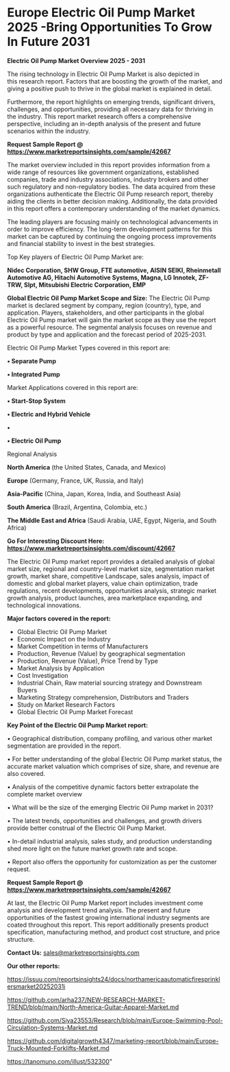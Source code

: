 # Europe Electric Oil Pump Market 2025 -Bring Opportunities To Grow In Future 2031

<Strong> Electric Oil Pump Market Overview 2025 - 2031</strong>

The rising technology in Electric Oil Pump Market is also depicted in this research report. Factors that are boosting the growth of the market, and giving a positive push to thrive in the global market is explained in detail.

Furthermore, the report highlights on emerging trends, significant drivers, challenges, and opportunities, providing all necessary data for thriving in the industry. This report market research offers a comprehensive perspective, including an in-depth analysis of the present and future scenarios within the industry.

<strong>Request Sample Report @ <a href=https://www.marketreportsinsights.com/sample/42667>https://www.marketreportsinsights.com/sample/42667</a></strong>

The market overview included in this report provides information from a wide range of resources like government organizations, established companies, trade and industry associations, industry brokers and other such regulatory and non-regulatory bodies. The data acquired from these organizations authenticate the Electric Oil Pump research report, thereby aiding the clients in better decision making. Additionally, the data provided in this report offers a contemporary understanding of the market dynamics.

The leading players are focusing mainly on technological advancements in order to improve efficiency. The long-term development patterns for this market can be captured by continuing the ongoing process improvements and financial stability to invest in the best strategies.

Top Key players of Electric Oil Pump Market are:

<strong>Nidec Corporation, SHW Group, FTE automotive, AISIN SEIKI, Rheinmetall Automotive AG, Hitachi Automotive Systems, Magna, LG Innotek, ZF-TRW, Slpt, Mitsubishi Electric Corporation, EMP</strong>

<strong><b>Global Electric Oil Pump Market Scope and Size:</b></strong>
The Electric Oil Pump market is declared segment by company, region (country), type, and application. Players, stakeholders, and other participants in the global Electric Oil Pump market will gain the market scope as they use the report as a powerful resource. The segmental analysis focuses on revenue and product by type and application and the forecast period of 2025-2031.

Electric Oil Pump Market Types covered in this report are:

<strong>•  Separate Pump

•  Integrated Pump</strong>

Market Applications covered in this report are:

<strong>•  Start-Stop System

•  Electric and Hybrid Vehicle

•  

•  Electric Oil Pump</strong> 

Regional Analysis

<strong>North America</strong> (the United States, Canada, and Mexico)

<strong>Europe</strong> (Germany, France, UK, Russia, and Italy)

<strong>Asia-Pacific</strong> (China, Japan, Korea, India, and Southeast Asia)

<strong>South America</strong> (Brazil, Argentina, Colombia, etc.)

<strong>The Middle East and Africa</strong> (Saudi Arabia, UAE, Egypt, Nigeria, and South Africa)

<strong>Go For Interesting Discount Here: <a href=https://www.marketreportsinsights.com/discount/42667>https://www.marketreportsinsights.com/discount/42667</a></strong>

The Electric Oil Pump market report provides a detailed analysis of global market size, regional and country-level market size, segmentation market growth, market share, competitive Landscape, sales analysis, impact of domestic and global market players, value chain optimization, trade regulations, recent developments, opportunities analysis, strategic market growth analysis, product launches, area marketplace expanding, and technological innovations.

<strong><b>Major factors covered in the report:</b></strong>
<ul>
  <li>Global Electric Oil Pump Market </li>
  <li>Economic Impact on the Industry</li>
  <li>Market Competition in terms of Manufacturers</li>
  <li>Production, Revenue (Value) by geographical segmentation</li>
  <li>Production, Revenue (Value), Price Trend by Type</li>
  <li>Market Analysis by Application</li>
  <li>Cost Investigation</li>
  <li>Industrial Chain, Raw material sourcing strategy and Downstream Buyers</li>
  <li>Marketing Strategy comprehension, Distributors and Traders</li>
  <li>Study on Market Research Factors</li>
  <li>Global Electric Oil Pump Market Forecast</li>
</ul>

<strong><b>Key Point of the Electric Oil Pump Market report:</b></strong>

• Geographical distribution, company profiling, and various other market segmentation are provided in the report.

• For better understanding of the global Electric Oil Pump market status, the accurate market valuation which comprises of size, share, and revenue are also covered.

• Analysis of the competitive dynamic factors better extrapolate the complete market overview

• What will be the size of the emerging Electric Oil Pump market in 2031?

• The latest trends, opportunities and challenges, and growth drivers provide better construal of the Electric Oil Pump Market.

• In-detail industrial analysis, sales study, and production understanding shed more light on the future market growth rate and scope.

• Report also offers the opportunity for customization as per the customer request.

<strong>Request Sample Report @ <a href=https://www.marketreportsinsights.com/sample/42667>https://www.marketreportsinsights.com/sample/42667</a></strong>

At last, the Electric Oil Pump Market report includes investment come analysis and development trend analysis. The present and future opportunities of the fastest growing international industry segments are coated throughout this report. This report additionally presents product specification, manufacturing method, and product cost structure, and price structure.

<strong>Contact Us:</strong>
sales@marketreportsinsights.com

<strong>Our other reports:</strong>

<a href=https://issuu.com/reportsinsights24/docs/northamericaautomaticfiresprinklersmarket20252031i>https://issuu.com/reportsinsights24/docs/northamericaautomaticfiresprinklersmarket20252031i</a>

<a href=https://github.com/arha237/NEW-RESEARCH-MARKET-TREND/blob/main/North-America-Guitar-Apparel-Market.md>https://github.com/arha237/NEW-RESEARCH-MARKET-TREND/blob/main/North-America-Guitar-Apparel-Market.md</a>

<a href=https://github.com/Siya23553/Research/blob/main/Europe-Swimming-Pool-Circulation-Systems-Market.md>https://github.com/Siya23553/Research/blob/main/Europe-Swimming-Pool-Circulation-Systems-Market.md</a>

<a href=https://github.com/digitalgrowth4347/marketing-report/blob/main/Europe-Truck-Mounted-Forklifts-Market.md>https://github.com/digitalgrowth4347/marketing-report/blob/main/Europe-Truck-Mounted-Forklifts-Market.md</a>

<a href=https://tanomuno.com/illust/532300>https://tanomuno.com/illust/532300</a>"
